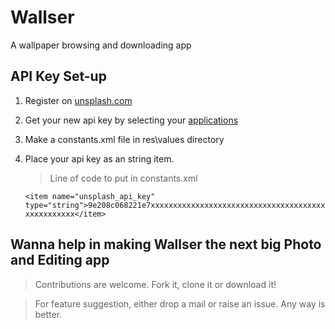 # Wallser
A wallpaper browsing and downloading app


## API Key Set-up

1. Register on <a href="https://unsplash.com/">unsplash.com</a>

2. Get your new api key by selecting your <a href="https://unsplash.com/oauth/applications">applications</a>

3. Make a constants.xml file in res\values directory

4. Place your api key as an string item. 

   > Line of code to put in constants.xml
   
   `<item name="unsplash_api_key" type="string">9e208c068221e7xxxxxxxxxxxxxxxxxxxxxxxxxxxxxxxxxxxxxxxxxxxxxxxxxx</item>`
   

## Wanna help in making Wallser the next big Photo and Editing app
> Contributions are welcome. Fork it, clone it or download it!

> For feature suggestion, either drop a mail or raise an issue. Any way is better.
